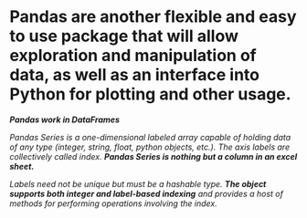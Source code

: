 # Pandas are another flexible and easy to use package that will allow exploration and manipulation of data, as well as an interface into Python for plotting and other usage.

___Pandas work in DataFrames___

<i>Pandas Series is a one-dimensional labeled array capable of holding data of any type (integer, string, float, python objects, etc.). The axis labels are collectively called index. <b>Pandas Series is nothing but a column in an excel sheet.</b>

Labels need not be unique but must be a hashable type. <b>The object supports both integer and label-based indexing</b> and provides a host of methods for performing operations involving the index.</i>




~~~Python

~~~
